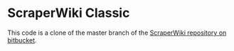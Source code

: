 # ScraperWiki Classic

This code is a clone of the master branch of the [ScraperWiki repository on bitbucket](bitbucket.org/ScraperWiki/scraperwiki).